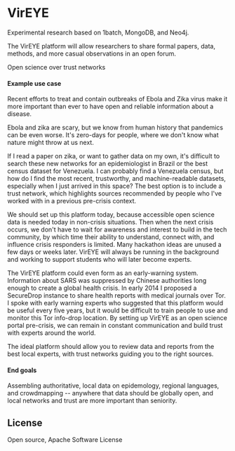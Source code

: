 # VirEYE

Experimental research based on 1batch, MongoDB, and Neo4j.

The VirEYE platform will allow researchers to share formal papers, data, methods,
and more casual observations in an open forum.

Open science over trust networks

#### Example use case

Recent efforts to treat and contain outbreaks of Ebola and Zika virus make it
more important than ever to have open and reliable information about a disease.

Ebola and zika are scary, but we know from human history that pandemics can be
even worse. It's zero-days for people, where we don't know what nature might
throw at us next.

If I read a paper on zika, or want to gather data on my own, it's difficult
to search these new networks for an epidemiologist in Brazil or the best census
dataset for Venezuela. I can probably find a Venezuela census, but how do I
find the most recent, trustworthy, and machine-readable datasets, especially
when I just arrived in this space?  The best option is to include a trust
network, which highlights sources recommended by people who I've worked with
in a previous pre-crisis context.

We should set up this platform today, because accessible open science data is
needed today in non-crisis situations. Then when the next crisis occurs, we
don't have to wait for awareness and interest to build in the tech community,
by which time their ability to understand, connect with, and influence crisis
responders is limited.  Many hackathon ideas are unused a few days or weeks
later. VirEYE will always be running in the background and working to support
students who will later become experts.

The VirEYE platform could even form as an early-warning system. Information
about SARS was suppressed by Chinese authorities long enough to create a
global health crisis.  In early 2014 I proposed a SecureDrop instance to
share health reports with medical journals over Tor.  I spoke with early
warning experts who suggested that this platform would be useful every five
years, but it would be difficult to train people to use and monitor this
Tor info-drop location.  By setting up VirEYE as an open science portal
pre-crisis, we can remain in constant communication and build trust with
experts around the world.

The ideal platform should allow you to review data and reports from the best
local experts, with trust networks guiding you to the right sources.

#### End goals

Assembling authoritative, local data on epidemology, regional languages, and
crowdmapping -- anywhere that data should be globally open, and local networks
and trust are more important than seniority.

## License

Open source, Apache Software License
